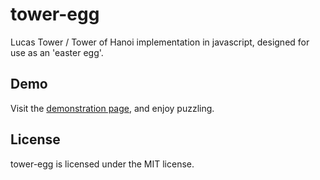 tower-egg
=========

Lucas Tower / Tower of Hanoi implementation in javascript, designed for use as an 'easter egg'.

Demo
---------

Visit the <a href="http://j5bot.github.com/tower-egg/tower.html">demonstration page</a>, and enjoy puzzling.

License
---------

tower-egg is licensed under the MIT license.